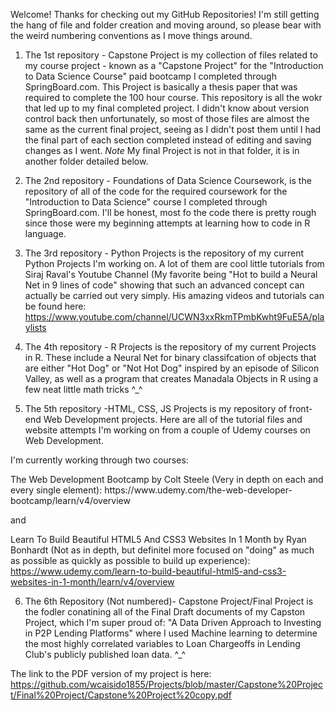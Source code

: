 Welcome! Thanks for checking out my GitHub Repositories! I'm still getting the hang of file and folder creation and moving around, so please bear with the weird numbering conventions as I move things around.

1) The 1st repository - Capstone Project is my collection of files related to my course project - known as a "Capstone Project" for the "Introduction to Data Science Course" paid bootcamp I completed through SpringBoard.com. This Project is basically a thesis paper that was required to complete the 100 hour course. This repository is all the wokr that led up to my final completed project. I didn't know about version control back then unfortunately, so most of those files are almost the same as the current final project, seeing as I didn't post them until I had the final part of each section completed instead of editing and saving changes as I went. *Note* My final Project is not in that folder, it is in another folder detailed below.

2) The 2nd repository - Foundations of Data Science Coursework, is the repository of all of the code for the required coursework for the "Introduction to Data Science" course I completed through SpringBoard.com. I'll be honest, most fo the code there is pretty rough since those were my beginning attempts at learning how to code in R language. 

3) The 3rd repository - Python Projects is the repository of my current Python Projects I'm working on. A lot of them are cool little tutorials from Siraj Raval's Youtube Channel (My favorite being "Hot to build a Neural Net in 9 lines of code" showing that such an advanced concept can actually be carried out very simply. His amazing videos and tutorials can be found here: https://www.youtube.com/channel/UCWN3xxRkmTPmbKwht9FuE5A/playlists

4) The 4th repository - R Projects is the repository of my current Projects in R. These include a Neural Net for binary classifcation of objects that are either "Hot Dog" or "Not Hot Dog" inspired by an episode of Silicon Valley, as well as a program that creates Manadala Objects in R using a few neat little math tricks ^_^

5) The 5th repository -HTML, CSS, JS Projects is my repository of front-end Web Development projects. Here are all of the tutorial files and website attempts I'm working on from a couple of Udemy courses on Web Development. 

<p>I'm currently working through two courses:

<p>The Web Development Bootcamp by Colt Steele (Very in depth on each and every single element):
https://www.udemy.com/the-web-developer-bootcamp/learn/v4/overview

and 

Learn To Build Beautiful HTML5 And CSS3 Websites In 1 Month by Ryan Bonhardt (Not as in depth, but definitel more focused on "doing" as much as possible as quickly as possible to build up experience):
https://www.udemy.com/learn-to-build-beautiful-html5-and-css3-websites-in-1-month/learn/v4/overview


6) The 6th Repository (Not numbered)- Capstone Project/Final Project is the fodler conatining all of the Final Draft documents of my Capston Project, which I'm super proud of: "A Data Driven Approach to Investing in P2P Lending Platforms" where I used Machine learning to determine the most highly correlated variables to Loan Chargeoffs in Lending Club's publicly published loan data.  ^_^

The link to the PDF version of my project is here:
https://github.com/wcaisido1855/Projects/blob/master/Capstone%20Project/Final%20Project/Capstone%20Project%20copy.pdf

